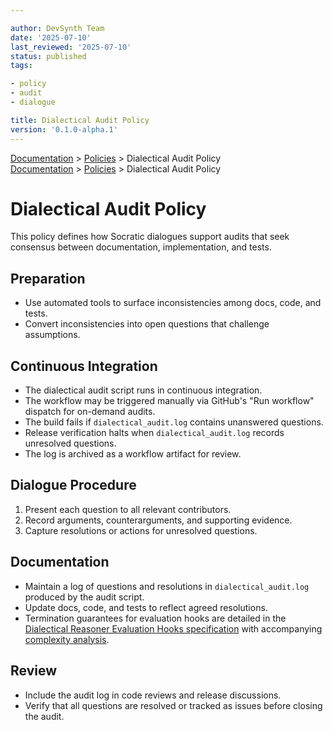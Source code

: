 ```yaml
---

author: DevSynth Team
date: '2025-07-10'
last_reviewed: '2025-07-10'
status: published
tags:

- policy
- audit
- dialogue

title: Dialectical Audit Policy
version: '0.1.0-alpha.1'
---
```

<div class="breadcrumbs">
<a href="../index.md">Documentation</a> &gt; <a href="index.md">Policies</a> &gt; Dialectical Audit Policy
</div>

<div class="breadcrumbs">
<a href="../index.md">Documentation</a> &gt; <a href="index.md">Policies</a> &gt; Dialectical Audit Policy
</div>

# Dialectical Audit Policy

This policy defines how Socratic dialogues support audits that seek consensus between documentation, implementation, and tests.

## Preparation

- Use automated tools to surface inconsistencies among docs, code, and tests.
- Convert inconsistencies into open questions that challenge assumptions.

## Continuous Integration

- The dialectical audit script runs in continuous integration.
- The workflow may be triggered manually via GitHub's "Run workflow" dispatch for on-demand audits.
- The build fails if `dialectical_audit.log` contains unanswered questions.
- Release verification halts when `dialectical_audit.log` records unresolved questions.
- The log is archived as a workflow artifact for review.

## Dialogue Procedure

1. Present each question to all relevant contributors.
2. Record arguments, counterarguments, and supporting evidence.
3. Capture resolutions or actions for unresolved questions.

## Documentation

- Maintain a log of questions and resolutions in `dialectical_audit.log` produced by the audit script.
- Update docs, code, and tests to reflect agreed resolutions.
- Termination guarantees for evaluation hooks are detailed in the
  [Dialectical Reasoner Evaluation Hooks specification](../specifications/dialectical_reasoning.md#termination-proof)
  with accompanying [complexity analysis](../specifications/dialectical_reasoning.md#complexity-analysis).

## Review

- Include the audit log in code reviews and release discussions.
- Verify that all questions are resolved or tracked as issues before closing the audit.
